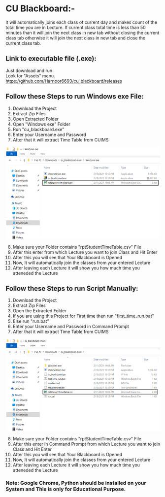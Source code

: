# CU Blackboard:-
It will automatically joins each class of current day and makes count of the total time you are in Lecture. If current class total time is less than 50 minutes than it will join the next class in new tab without closing the current class tab otherwise it will join the next class in new tab and close the current class tab.

## Link to executable file (.exe):
Just download and run.  
Look for "Assets" menu.  
https://github.com/Harnoor6693/cu_blackboard/releases


## Follow these Steps to run Windows exe File:
1. Download the Project
2. Extract Zip Files
3. Open Extracted Folder
4. Open "Windows exe" Folder
5. Run "cu_blackboard.exe"
6. Enter your Username and Password
7. After that it will extract Time Table from CUIMS

<p align="center">
<img src="windows_exe_file.png" width="500px" height="300px">
</p>

8. Make sure your Folder contains "rptStudentTimeTable.csv" File
9. After this enter from which Lecture you want to join Class and Hit Enter 
10. After this you will see that Your Blackboard is Opened
11. Now, It will automatically join the classes from your entered Lecture
12. After leaving each Lecture it will show you how much time you atteneded the Lecture


## Follow these Steps to run Script Manually:
1. Download the Project
2. Extract Zip Files
3. Open the Extracted Folder
4. If you are using this Project for First time then run "first_time_run.bat"
5. Else run "run.bat"
6. Enter your Username and Password in Command Prompt
7. After that it will extract Time Table from CUIMS

<p align="center">
<img src="manual_file.png" width="500px" height="300px">
</p>

8. Make sure your Folder contains "rptStudentTimeTable.csv" File
9. After this enter in Command Prompt from which Lecture you want to join Class and Hit Enter 
10. After this you will see that Your Blackboard is Opened
11. Now, It will automatically join the classes from your entered Lecture
12. After leaving each Lecture it will show you how much time you atteneded the Lecture


### Note: Google Chrome, Python should be installed on your System and This is only for Educational Purpose.
